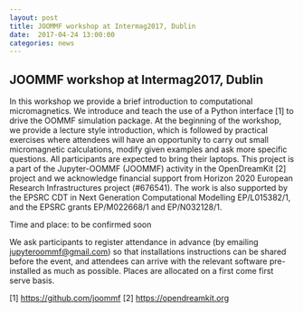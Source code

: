 ```yaml
---
layout: post
title: JOOMMF workshop at Intermag2017, Dublin
date:  2017-04-24 13:00:00
categories: news
---
```


## JOOMMF workshop at Intermag2017, Dublin

In this workshop we provide a brief introduction to
computational micromagnetics. We introduce and teach the use of a
Python interface [1] to drive the OOMMF simulation package. At the
beginning of the workshop, we provide a lecture style introduction,
which is followed by practical exercises where attendees will have an
opportunity to carry out small micromagnetic calculations, modify
given examples and ask more specific questions. All participants are
expected to bring their laptops. This project is a part of the
Jupyter-OOMMF (JOOMMF) activity in the OpenDreamKit [2] project and we
acknowledge financial support from Horizon 2020 European Research
Infrastructures project (#676541). The work is also supported by the
EPSRC CDT in Next Generation Computational Modelling EP/L015382/1, and
the EPSRC grants EP/M022668/1 and EP/N032128/1.

Time and place: to be confirmed soon

We ask participants to register attendance in advance (by emailing
jupyteroommf@gmail.com) so that installations instructions can be
shared before the event, and attendees can arrive with the relevant
software pre-installed as much as possible. Places are allocated on a
first come first serve basis.

[1] https://github.com/joommf
[2] https://opendreamkit.org



